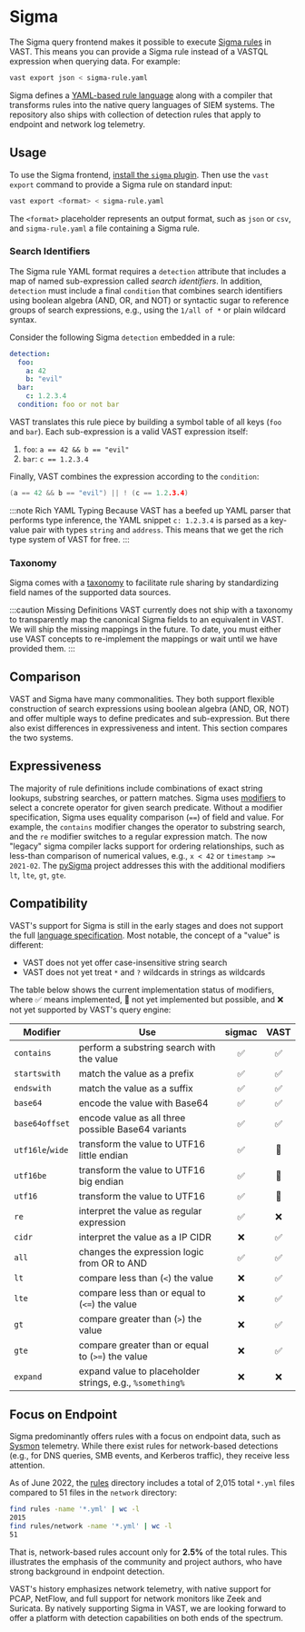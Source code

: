 # Sigma

The Sigma query frontend makes it possible to execute [Sigma
rules](https://github.com/SigmaHQ/sigma) in VAST. This means you can
provide a Sigma rule instead of a VASTQL expression when querying data. For
example:

```bash
vast export json < sigma-rule.yaml
```

Sigma defines a [YAML-based rule language][sigma-spec] along with a compiler
that transforms rules into the native query languages of SIEM systems. The
repository also ships with collection of detection rules that apply to endpoint
and network log telemetry.

## Usage

To use the Sigma frontend, [install the `sigma`
plugin](/docs/setup-vast/configure#plugins). Then use the `vast export` command
to provide a Sigma rule on standard input:

```bash
vast export <format> < sigma-rule.yaml
```

The `<format>` placeholder represents an output format, such as `json` or `csv`,
and `sigma-rule.yaml` a file containing a Sigma rule.

### Search Identifiers

The Sigma rule YAML format requires a `detection` attribute that includes a map
of named sub-expression called *search identifiers*. In addition, `detection`
must include a final `condition` that combines search identifiers using boolean
algebra (AND, OR, and NOT) or syntactic sugar to reference groups of search
expressions, e.g., using the `1/all of *` or plain wildcard syntax.

Consider the following Sigma `detection` embedded in a rule:

```yaml
detection:
  foo:
    a: 42
    b: "evil"
  bar:
    c: 1.2.3.4
  condition: foo or not bar
```

VAST translates this rule piece by building a symbol table of all keys (`foo`
and `bar`). Each sub-expression is a valid VAST expression itself:

1. `foo`: `a == 42 && b == "evil"`
2. `bar`: `c == 1.2.3.4`

Finally, VAST combines the expression according to the `condition`:

```c
(a == 42 && b == "evil") || ! (c == 1.2.3.4)
```

:::note Rich YAML Typing
Because VAST has a beefed up YAML parser that performs type inference, the YAML
snippet `c: 1.2.3.4` is parsed as a key-value pair with types `string` and
`address`. This means that we get the rich type system of VAST for free.
:::

### Taxonomy

Sigma comes with a [taxonomy](https://github.com/SigmaHQ/sigma/wiki/Taxonomy) to
facilitate rule sharing by standardizing field names of the supported data
sources.

:::caution Missing Definitions
VAST currently does not ship with a taxonomy to transparently map the canonical
Sigma fields to an equivalent in VAST. We will ship the missing mappings in the
future. To date, you must either use VAST concepts to re-implement the mappings
or wait until we have provided them.
:::

## Comparison

VAST and Sigma have many commonalities. They both support flexible construction
of search expressions using boolean algebra (AND, OR, NOT) and offer multiple
ways to define predicates and sub-expression. But there also exist differences
in expressiveness and intent. This section compares the two systems.

## Expressiveness

The majority of rule definitions include combinations of exact string lookups,
substring searches, or pattern matches. Sigma uses
[modifiers](https://github.com/SigmaHQ/sigma/wiki/Specification#value-modifiers)
to select a concrete operator for given search predicate. Without a modifier
specification, Sigma uses equality comparison (`==`) of field and value. For
example, the `contains` modifier changes the operator to substring search, and
the `re` modifier switches to a regular expression match. The now "legacy" sigma
compiler lacks support for ordering relationships, such as less-than comparison
of numerical values, e.g., `x < 42` or `timestamp >= 2021-02`. The
[pySigma][pysigma] project addresses this with the additional modifiers `lt`,
`lte`, `gt`, `gte`.

## Compatibility

VAST's support for Sigma is still in the early stages and does not support the
full [language specification][sigma-spec]. Most notable, the concept of a
"value" is different:

- VAST does not yet offer case-insensitive string search
- VAST does not yet treat `*` and `?` wildcards in strings as wildcards

The table below shows the current implementation status of modifiers, where ✅
means implemented, 🚧 not yet implemented but possible, and ❌ not yet supported
by VAST's query engine:

|Modifier|Use|sigmac|VAST|
|--------|---|:----:|:--:|
|`contains`|perform a substring search with the value|✅|✅|
|`startswith`|match the value as a prefix|✅|✅|
|`endswith`|match the value as a suffix|✅|✅|
|`base64`|encode the value with Base64|✅|✅
|`base64offset`|encode value as all three possible Base64 variants|✅|✅
|`utf16le`/`wide`|transform the value to UTF16 little endian|✅|🚧
|`utf16be`|transform the value to UTF16 big endian|✅|🚧
|`utf16`|transform the value to UTF16|✅|🚧
|`re`|interpret the value as regular expression|✅|❌
|`cidr`|interpret the value as a IP CIDR|❌|✅
|`all`|changes the expression logic from OR to AND|✅|✅
|`lt`|compare less than (`<`) the value|❌|✅
|`lte`|compare less than or equal to (`<=`) the value|❌|✅
|`gt`|compare greater than (`>`) the value|❌|✅
|`gte`|compare greater than or equal to (`>=`) the value|❌|✅
|`expand`|expand value to placeholder strings, e.g., `%something%`|❌|❌

## Focus on Endpoint

Sigma predominantly offers rules with a focus on endpoint data, such as
[Sysmon](https://docs.microsoft.com/en-us/sysinternals/downloads/sysmon)
telemetry. While there exist rules for network-based detections (e.g., for
DNS queries, SMB events, and Kerberos traffic), they receive less attention.

As of June 2022, the [rules][sigma-rules-2022-06] directory includes a total of
2,015 total `*.yml` files compared to 51 files in the `network` directory:

```bash
find rules -name '*.yml' | wc -l
2015
find rules/network -name '*.yml' | wc -l
51
```

That is, network-based rules account only for **2.5%** of the total rules. This
illustrates the emphasis of the community and project authors, who have strong
background in endpoint detection.

VAST's history emphasizes network telemetry, with native support for PCAP,
NetFlow, and full support for network monitors like Zeek and Suricata. By
natively supporting Sigma in VAST, we are looking forward to offer a platform
with detection capabilities on both ends of the spectrum.

[pysigma]: https://github.com/SigmaHQ/pySigma
[correlations]: https://github.com/SigmaHQ/sigma/wiki/Specification:-Sigma-Correlations
[sigma-spec]: https://github.com/SigmaHQ/sigma/wiki/Specification
[sigma-rules-2022-06]: https://github.com/SigmaHQ/sigma/tree/d78818e27d42710f427eb205a9ca59b4ab97e728/rules
